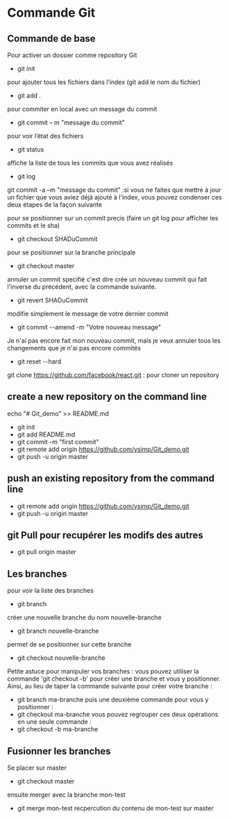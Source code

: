 # Commande Git

## Commande de base
 Pour activer un dossier comme repository Git
  - git init

pour ajouter  tous les fichiers dans l’index (git add le nom du fichier)
- git add .

pour commiter en local avec un message du commit
- git commit – m "message du commit" 

pour voir l’état des fichiers
- git status 

affiche la liste de tous les commits que vous avez réalisés
- git log 

git commit -a –m "message du commit" :si vous ne faites que mettre à jour un fichier que vous aviez déjà ajouté à l'index, vous pouvez condenser ces deux étapes de la façon suivante

pour se positionner sur un commit precis (faire un git log pour afficher les commits et le sha)
- git checkout SHADuCommit 

pour se positionner sur la branche principale 
- git checkout master 

annuler un commit specifié c'est dire crée un nouveau commit qui fait l'inverse du précédent, avec la commande suivante.
- git revert SHADuCommit 

modifie simplement le message de votre dernier commit
- git commit --amend -m "Votre nouveau message" 

Je n'ai pas encore fait mon nouveau commit, mais je veux annuler tous les changements que je n'ai pas encore commités
- git reset --hard 

git clone https://github.com/facebook/react.git : pour cloner un repository

## create a new repository on the command line
echo "# Git_demo" >> README.md
* git init
* git add README.md
* git commit -m "first commit"
* git remote add origin https://github.com/ysimp/Git_demo.git
* git push -u origin master

## push an existing repository from the command line
* git remote add origin https://github.com/ysimp/Git_demo.git
* git push -u origin master

## git Pull pour recupérer les modifs des autres
* git pull origin master

## Les branches

pour voir la liste des branches
* git branch 

créer une nouvelle branche du nom nouvelle-branche
* git branch nouvelle-branche 

permet de se positionner sur cette branche
* git checkout nouvelle-branche 

Petite astuce pour manipuler vos branches : vous pouvez utiliser la commande 'git checkout -b' pour créer une branche et vous y positionner. Ainsi, au lieu de taper la commande suivante pour créer votre branche :
* git branch ma-branche
puis une deuxième commande pour vous y positionner :
* git checkout ma-branche
 vous pouvez regrouper ces deux opérations en une seule commande : 
* git checkout -b ma-branche

## Fusionner les branches

Se placer sur master
* git checkout master

ensuite merger avec la branche mon-test
* git merge mon-test
recpercution du contenu de mon-test sur master 